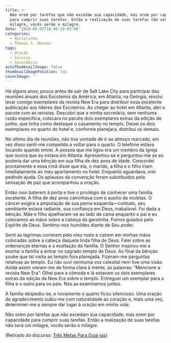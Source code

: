 ```yaml
---
title: >-
  Não orem por tarefas que não excedam sua capacidade, mas orem por capacidade
  para cumprir suas tarefas. Então a realização de suas tarefas não será um
  milagre, vocês serão o milagre.
date: '2020-05-03T18:46:19-03:00'
categories:
  - Historinha
  - Thomas S. Monson
tags:
  - Oração
  - Serviço
  - Sacerdócio
autoThumbnailImage: false
thumbnailImagePosition: top
coverImage: ''
---
```

Há alguns anos, pouco antes de sair de Salt Lake City para participar das reuniões anuais dos Escoteiros da América, em Atlanta, na Geórgia, resolvi levar comigo exemplares da revista New Era para distribuir essa excelente publicação aos líderes dos Escoteiros. Ao chegar ao hotel em Atlanta, abri o pacote com as revistas. Descobri que a minha secretária, sem nenhuma razão específica, colocara no pacote dois exemplares extras da edição de junho, que tinha como destaque o casamento no templo. Deixei os dois exemplares no quarto do hotel e, conforme planejara, distribuí os demais.

No último dia de reuniões, não tive vontade de ir ao almoço marcado, em vez disso senti-me compelido a voltar para o quarto. O telefone estava tocando quando entrei. A pessoa que me ligou era um membro da Igreja que ouvira que eu estava em Atlanta. Apresentou-se e perguntou-me se eu poderia dar uma bênção em sua filha de dez anos de idade. Concordei prontamente e essa irmã disse que ela, o marido, a filha e o filho iriam imediatamente ao meu apartamento no hotel. Enquanto aguardava, orei pedindo ajuda. Os aplausos da convenção foram substituídos pela sensação de paz que acompanhou a oração.

Então ouvi baterem à porta e tive o privilégio de conhecer uma família excelente. A filha de dez anos caminhava com o auxílio de muletas. O câncer exigira a amputação de sua perna esquerda—contudo, seu semblante estava radiante, sua confiança em Deus, inabalável. Foi dada a bênção. Mãe e filho ajoelharam-se ao lado da cama enquanto o pai e eu colocamos as mãos sobre a cabeça da garotinha. Fomos guiados pelo Espírito de Deus. Sentimo-nos humildes diante de Seu poder.

Senti as lágrimas correrem pelo meu rosto e caírem em minhas mãos colocadas sobre a cabeça daquela linda filha de Deus. Falei sobre as ordenanças eternas e a exaltação da família. O Senhor inspirou-me a exortar a família a entrar no sagrado templo de Deus. Ao final da bênção soube que tal visita ao templo fora planejada. Fizeram-me perguntas relativas ao templo. Eu não ouvi nenhuma voz celestial nem tive uma visão. Ainda assim vieram-me de forma clara à mente, as palavras: “Mencione a revista New Era”. Olhei para a cômoda e lá estavam os dois exemplares extras da edição da New Era sobre o templo. Entreguei um exemplar para a filha e o outro para os pais. Nós as examinamos juntos.

A família despediu-se, e novamente o quarto ficou silencioso. Uma oração de agradecimento subiu-me com naturalidade ao coração e, mais uma vez, determinei-me a sempre dar lugar à oração em minha vida.

Não orem por tarefas que não excedam sua capacidade, mas orem por capacidade para cumprir suas tarefas. Então a realização de suas tarefas não será um milagre, vocês serão o milagre.



(Retirado do discurso: [Três Metas Para Guiá-las](https://www.churchofjesuschrist.org/study/general-conference/2007/10/three-goals-to-guide-you?lang=por))
